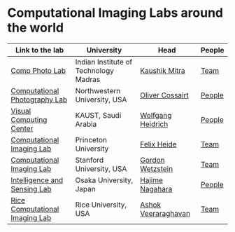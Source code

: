 # Computational Imaging Labs around the world

| Link to the lab                                           | University                            | Head                                              | People                                               |
|-----------------------------------------------------------|---------------------------------------|---------------------------------------------------|------------------------------------------------------|
| [Comp Photo Lab](http://www.ee.iitm.ac.in/comp_photolab/) | Indian Institute of Technology Madras |[Kaushik Mitra](http://www.ee.iitm.ac.in/kmitra/) |[Team](http://ee.iitm.ac.in/comp_photolab/team.html) |
| [Computational Photography Lab](https://compphotolab.northwestern.edu/) | Northwestern University, USA | [Oliver Cossairt](https://compphotolab.northwestern.edu/people/oliver-ollie-cossairt/) | [People](https://compphotolab.northwestern.edu/people/) |
| [Visual Computing Center](vccimaging.org/) | KAUST, Saudi Arabia | [Wolfgang Heidrich](https://vccimaging.org/People/heidriw/) | [People](https://vccimaging.org/People/) |
| [Computational Imaging Lab](https://light.princeton.edu/) | Princeton University | [Felix Heide](https://www.cs.princeton.edu/~fheide/) | [Team](https://light.princeton.edu/team/) |
| [Computational Imaging Lab](http://www.computationalimaging.org/) | Stanford University, USA | [Gordon Wetzstein](http://web.stanford.edu/~gordonwz/) | [Team](https://www.computationalimaging.org/team/) |
| [Intelligence and Sensing Lab](https://www.is.ids.osaka-u.ac.jp/) | Osaka University, Japan | [Hajime Nagahara](https://www.is.ids.osaka-u.ac.jp/author/hajime-nagahara/) | [People](https://www.is.ids.osaka-u.ac.jp/#people) |
| [Rice Computational Imaging Lab](https://computationalimaging.rice.edu/) | Rice University, USA | [Ashok Veeraraghavan](https://computationalimaging.rice.edu/team/ashok-veeraraghavan/) | [Team](https://computationalimaging.rice.edu/team/) |